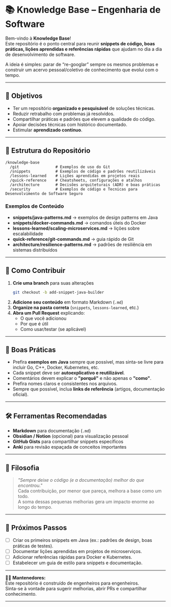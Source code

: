# 📚 Knowledge Base – Engenharia de Software

Bem-vindo à **Knowledge Base**!  
Este repositório é o ponto central para reunir **snippets de código, boas práticas, lições aprendidas e referências rápidas** que ajudam no dia a dia de desenvolvimento de software.

A ideia é simples: parar de “re-googlar” sempre os mesmos problemas e construir um acervo pessoal/coletivo de conhecimento que evolui com o tempo.

---

## 🎯 Objetivos

- Ter um repositório **organizado e pesquisável** de soluções técnicas.
- Reduzir retrabalho com problemas já resolvidos.
- Compartilhar práticas e padrões que elevem a qualidade do código.
- Apoiar decisões técnicas com histórico documentado.
- Estimular **aprendizado contínuo**.

---

## 📂 Estrutura do Repositório

```
/knowledge-base
  /git                # Exemplos de uso do Git
  /snippets           # Exemplos de código e padrões reutilizáveis
  /lessons-learned    # Lições aprendidas em projetos reais
  /quick-reference    # Cheatsheets, configurações e atalhos
  /architecture       # Decisões arquiteturais (ADR) e boas práticas
  /security           # Exemplos de código e Tecnicas para Desenvolvimento de Software Seguro
```

### Exemplos de Conteúdo
- **snippets/java-patterns.md** → exemplos de design patterns em Java  
- **snippets/docker-commands.md** → comandos úteis do Docker  
- **lessons-learned/scaling-microservices.md** → lições sobre escalabilidade  
- **quick-reference/git-commands.md** → guia rápido de Git  
- **architecture/resilience-patterns.md** → padrões de resiliência em sistemas distribuídos  

---

## 🚀 Como Contribuir

1. **Crie uma branch** para suas alterações  
   ```bash
   git checkout -b add-snippet-java-builder
   ```
2. **Adicione seu conteúdo** em formato Markdown (`.md`)  
3. **Organize na pasta correta** (`snippets`, `lessons-learned`, etc.)  
4. **Abra um Pull Request** explicando:
   - O que você adicionou
   - Por que é útil
   - Como usar/testar (se aplicável)

---

## 📝 Boas Práticas

- Prefira **exemplos em Java** sempre que possível, mas sinta-se livre para incluir Go, C++, Docker, Kubernetes, etc.
- Cada snippet deve ser **autoexplicativo e reutilizável**.
- Comentários devem explicar o **"porquê"** e não apenas o **"como"**.
- Prefira nomes claros e consistentes nos arquivos.
- Sempre que possível, inclua **links de referência** (artigos, documentação oficial).

---

## 🛠 Ferramentas Recomendadas

- **Markdown** para documentação (`.md`)
- **Obsidian / Notion** (opcional) para visualização pessoal
- **GitHub Gists** para compartilhar snippets específicos
- **Anki** para revisão espaçada de conceitos importantes

---

## 🌱 Filosofia

> *"Sempre deixe o código (e a documentação) melhor do que encontrou."*  
Cada contribuição, por menor que pareça, melhora a base como um todo.  
A soma dessas pequenas melhorias gera um impacto enorme ao longo do tempo.

---

## 📌 Próximos Passos

- [ ] Criar os primeiros snippets em Java (ex.: padrões de design, boas práticas de testes).  
- [ ] Documentar lições aprendidas em projetos de microserviços.  
- [ ] Adicionar referências rápidas para Docker e Kubernetes.  
- [ ] Estabelecer um guia de estilo para snippets e documentação.  

---

👨‍💻 **Mantenedores:**  
Este repositório é construído de engenheiros para engenheiros.  
Sinta-se à vontade para sugerir melhorias, abrir PRs e compartilhar conhecimento.

---
